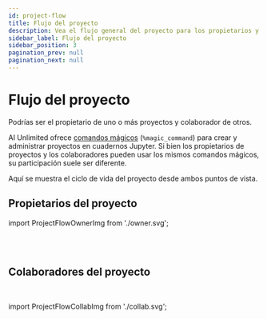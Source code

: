 ```yaml
---
id: project-flow
title: Flujo del proyecto
description: Vea el flujo general del proyecto para los propietarios y colaboradores del proyecto.
sidebar_label: Flujo del proyecto
sidebar_position: 3
pagination_prev: null
pagination_next: null
---
```


# Flujo del proyecto

Podrías ser el propietario de uno o más proyectos y colaborador de otros. 

AI Unlimited ofrece [comandos mágicos](./magic-commands.md) (`%magic_command`) para crear y administrar proyectos en cuadernos Jupyter. Si bien los propietarios de proyectos y los colaboradores pueden usar los mismos comandos mágicos, su participación suele ser diferente. 

Aquí se muestra el ciclo de vida del proyecto desde ambos puntos de vista.


## Propietarios del proyecto

import ProjectFlowOwnerImg from './owner.svg';

<ProjectFlowOwnerImg />
<br />
<br />


## Colaboradores del proyecto
<br />

import ProjectFlowCollabImg from './collab.svg';

<ProjectFlowCollabImg />